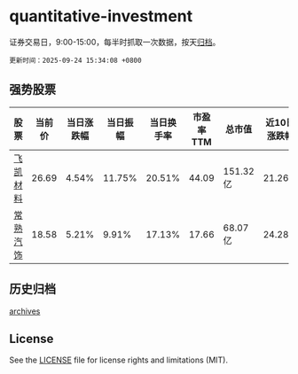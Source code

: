 # quantitative-investment

证券交易日，9:00-15:00，每半时抓取一次数据，按天[归档](archives)。

`更新时间：2025-09-24 15:34:08 +0800`

## 强势股票

|股票|当前价|当日涨跌幅|当日振幅|当日换手率|市盈率TTM|总市值|近10日涨跌幅|
|----|----|----|----|----|----|----|----|
|[飞凯材料](https://xueqiu.com/S/SZ300398)|26.69|4.54%|11.75%|20.51%|44.09|151.32亿|21.26%|
|[常熟汽饰](https://xueqiu.com/S/SH603035)|18.58|5.21%|9.91%|17.13%|17.66|68.07亿|24.28%|

## 历史归档

[archives](archives)

## License

See the [LICENSE](LICENSE) file for license rights and limitations (MIT).